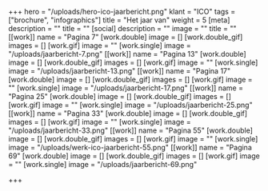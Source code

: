 +++
hero = "/uploads/hero-ico-jaarbericht.png"
klant = "ICO"
tags = ["brochure", "infographics"]
title = "Het jaar van"
weight = 5
[meta]
description = ""
title = ""
[social]
description = ""
image = ""
title = ""
[[work]]
name = "Pagina 7"
[work.double]
image = []
[work.double_gif]
images = []
[work.gif]
image = ""
[work.single]
image = "/uploads/jaarbericht-7.png"
[[work]]
name = "Pagina 13"
[work.double]
image = []
[work.double_gif]
images = []
[work.gif]
image = ""
[work.single]
image = "/uploads/jaarbericht-13.png"
[[work]]
name = "Pagina 17"
[work.double]
image = []
[work.double_gif]
images = []
[work.gif]
image = ""
[work.single]
image = "/uploads/jaarbericht-17.png"
[[work]]
name = "Pagina 25"
[work.double]
image = []
[work.double_gif]
images = []
[work.gif]
image = ""
[work.single]
image = "/uploads/jaarbericht-25.png"
[[work]]
name = "Pagina 33"
[work.double]
image = []
[work.double_gif]
images = []
[work.gif]
image = ""
[work.single]
image = "/uploads/jaarbericht-33.png"
[[work]]
name = "Pagina 55"
[work.double]
image = []
[work.double_gif]
images = []
[work.gif]
image = ""
[work.single]
image = "/uploads/werk-ico-jaarbericht-55.png"
[[work]]
name = "Pagina 69"
[work.double]
image = []
[work.double_gif]
images = []
[work.gif]
image = ""
[work.single]
image = "/uploads/jaarbericht-69.png"

+++

